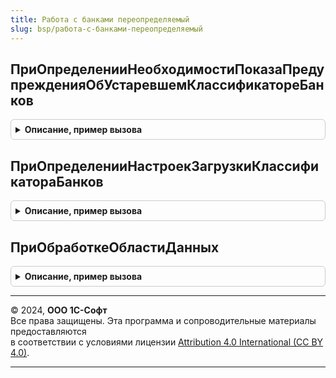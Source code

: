 ```yaml
---
title: Работа с банками переопределяемый
slug: bsp/работа-с-банками-переопределяемый
---
```



## ПриОпределенииНеобходимостиПоказаПредупрежденияОбУстаревшемКлассификатореБанков
<details style="margin: 1em 0; padding: 0.5em; border: 1px solid #ccc; border-radius: 6px;">

<summary style="font-weight: bold; cursor: pointer;">Описание, пример вызова</summary>

```bsl

// Включает/отключает показ предупреждений о необходимости обновления классификатора банков.
//
// Параметры:
//  ПоказыватьПредупреждение - Булево - при установке значения Ложь предупреждения показываться не будут.
//
Процедура ПриОпределенииНеобходимостиПоказаПредупрежденияОбУстаревшемКлассификатореБанков(ПоказыватьПредупреждение) Экспорт
```

Пример вызова
```bsl
РаботаСБанкамиПереопределяемый.ПриОпределенииНеобходимостиПоказаПредупрежденияОбУстаревшемКлассификатореБанков(ПоказыватьПредупреждение) 
```
</details>

## ПриОпределенииНастроекЗагрузкиКлассификатораБанков
<details style="margin: 1em 0; padding: 0.5em; border: 1px solid #ccc; border-radius: 6px;">

<summary style="font-weight: bold; cursor: pointer;">Описание, пример вызова</summary>

```bsl

// Определяет настройки загрузки классификатора банков.
//
// Параметры:
//  Настройки - Структура:
//   * ОбрабатыватьОбластиДанных - Булево - включает выполнение процедуры ПриОбработкеОбластиДанных при обновлении
//                                          классификатора.
//
Процедура ПриОпределенииНастроекЗагрузкиКлассификатораБанков(Настройки) Экспорт
```

Пример вызова
```bsl
РаботаСБанкамиПереопределяемый.ПриОпределенииНастроекЗагрузкиКлассификатораБанков(Настройки) 
```
</details>

## ПриОбработкеОбластиДанных
<details style="margin: 1em 0; padding: 0.5em; border: 1px solid #ccc; border-radius: 6px;">

<summary style="font-weight: bold; cursor: pointer;">Описание, пример вызова</summary>

```bsl

// Используется только в разделенном режиме. Вызывается после загрузки классификатора для выполнения дополнительных
// действий в областях данных. Выполнение процедуры необходимо включить в ПриОпределенииНастроек, по умолчанию выключена.
//
Процедура ПриОбработкеОбластиДанных() Экспорт
```

Пример вызова
```bsl
РаботаСБанкамиПереопределяемый.ПриОбработкеОбластиДанных() 
```
</details>

---

© 2024, **ООО 1С-Софт**  
Все права защищены. Эта программа и сопроводительные материалы предоставляются  
в соответствии с условиями лицензии [Attribution 4.0 International (CC BY 4.0)](https://creativecommons.org/licenses/by/4.0/legalcode).

---
